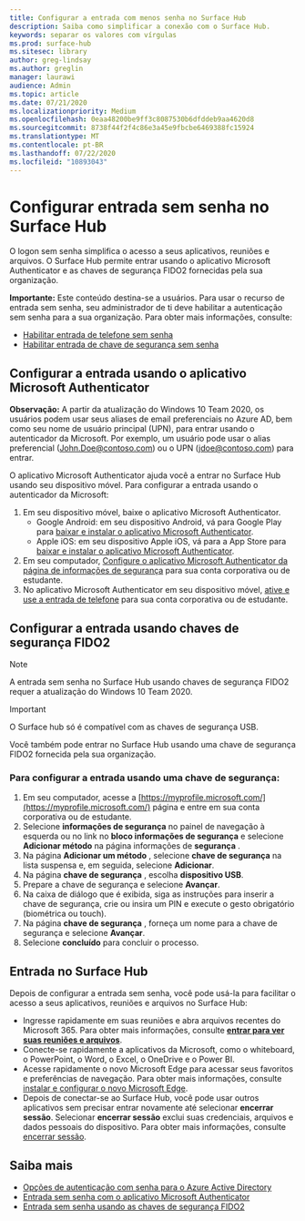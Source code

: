 ```yaml
---
title: Configurar a entrada com menos senha no Surface Hub
description: Saiba como simplificar a conexão com o Surface Hub.
keywords: separar os valores com vírgulas
ms.prod: surface-hub
ms.sitesec: library
author: greg-lindsay
ms.author: greglin
manager: laurawi
audience: Admin
ms.topic: article
ms.date: 07/21/2020
ms.localizationpriority: Medium
ms.openlocfilehash: 0eaa48200be9ff3c8087530b6dfddeb9aa4620d8
ms.sourcegitcommit: 8738f44f2f4c86e3a45e9fbcbe6469388fc15924
ms.translationtype: MT
ms.contentlocale: pt-BR
ms.lasthandoff: 07/22/2020
ms.locfileid: "10893043"
---
```

# Configurar entrada sem senha no Surface Hub

 
O logon sem senha simplifica o acesso a seus aplicativos, reuniões e arquivos. O Surface Hub permite entrar usando o aplicativo Microsoft Authenticator e as chaves de segurança FIDO2 fornecidas pela sua organização.

**Importante:** Este conteúdo destina-se a usuários. Para usar o recurso de entrada sem senha, seu administrador de ti deve habilitar a autenticação sem senha para a sua organização. Para obter mais informações, consulte:

- [Habilitar entrada de telefone sem senha](https://docs.microsoft.com/azure/active-directory/authentication/howto-authentication-passwordless-phone)
- [Habilitar entrada de chave de segurança sem senha](https://docs.microsoft.com/azure/active-directory/authentication/howto-authentication-passwordless-security-key)


##  <a name="configure-sign-in-using-microsoft-authenticator-app"></a>Configurar a entrada usando o aplicativo Microsoft Authenticator

**Observação:** A partir da atualização do Windows 10 Team 2020, os usuários podem usar seus aliases de email preferenciais no Azure AD, bem como seu nome de usuário principal (UPN), para entrar usando o autenticador da Microsoft. Por exemplo, um usuário pode usar o alias preferencial (John.Doe@contoso.com) ou o UPN (jdoe@contoso.com) para entrar.
 
O aplicativo Microsoft Authenticator ajuda você a entrar no Surface Hub usando seu dispositivo móvel. Para configurar a entrada usando o autenticador da Microsoft:


1. Em seu dispositivo móvel, baixe o aplicativo Microsoft Authenticator.
    - Google Android: em seu dispositivo Android, vá para Google Play para [baixar e instalar o aplicativo Microsoft Authenticator](https://app.adjust.com/e3rxkc_7lfdtm?fallback=https%3A%2F%2Fplay.google.com%2Fstore%2Fapps%2Fdetails%3Fid%3Dcom.azure.authenticator).
    - Apple iOS: em seu dispositivo Apple iOS, vá para a App Store para [baixar e instalar o aplicativo Microsoft Authenticator](https://app.adjust.com/e3rxkc_7lfdtm?fallback=https%3A%2F%2Fitunes.apple.com%2Fus%2Fapp%2Fmicrosoft-authenticator%2Fid983156458).
2. Em seu computador, [Configure o aplicativo Microsoft Authenticator da página de informações de segurança](https://docs.microsoft.com/azure/active-directory/user-help/security-info-setup-auth-app#set-up-the-microsoft-authenticator-app-from-the-security-info-page) para sua conta corporativa ou de estudante.
3. No aplicativo Microsoft Authenticator em seu dispositivo móvel, [ative e use a entrada de telefone](https://docs.microsoft.com/azure/active-directory/user-help/user-help-auth-app-sign-in#turn-on-and-use-phone-sign-in-for-your-work-or-school-account) para sua conta corporativa ou de estudante.

 
##  <a name="configure-sign-in-using-fido2-security-keys"></a>Configurar a entrada usando chaves de segurança FIDO2

> [!NOTE]
>  A entrada sem senha no Surface Hub usando chaves de segurança FIDO2 requer a atualização do Windows 10 Team 2020.

> [!IMPORTANT]
> O Surface hub só é compatível com as chaves de segurança USB.
 
Você também pode entrar no Surface Hub usando uma chave de segurança FIDO2 fornecida pela sua organização. 

###  <a name="to-configure-sign-in-using-a-security-key"></a>Para configurar a entrada usando uma chave de segurança:


1. Em seu computador, acesse a [https://myprofile.microsoft.com/](https://myprofile.microsoft.com/) página e entre em sua conta corporativa ou de estudante.
2. Selecione **informações de segurança** no painel de navegação à esquerda ou no link no **bloco informações de segurança** e selecione **Adicionar método** na página informações de **segurança** .
3. Na página **Adicionar um método** , selecione **chave de segurança** na lista suspensa e, em seguida, selecione **Adicionar**.
4. Na página **chave de segurança** , escolha **dispositivo USB**.
5. Prepare a chave de segurança e selecione **Avançar**.
6. Na caixa de diálogo que é exibida, siga as instruções para inserir a chave de segurança, crie ou insira um PIN e execute o gesto obrigatório (biométrica ou touch).
7. Na página **chave de segurança** , forneça um nome para a chave de segurança e selecione **Avançar**.
8. Selecione **concluído** para concluir o processo.

##  <a name="sign-in-to-surface-hub"></a>Entrada no Surface Hub

Depois de configurar a entrada sem senha, você pode usá-la para facilitar o acesso a seus aplicativos, reuniões e arquivos no Surface Hub:

- Ingresse rapidamente em suas reuniões e abra arquivos recentes do Microsoft 365. Para obter mais informações, consulte [**entrar para ver suas reuniões e arquivos**](https://support.microsoft.com/help/4506480/sign-in-to-see-your-meetings-and-files-on-surface-hub).
- Conecte-se rapidamente a aplicativos da Microsoft, como o whiteboard, o PowerPoint, o Word, o Excel, o OneDrive e o Power BI.
- Acesse rapidamente o novo Microsoft Edge para acessar seus favoritos e preferências de navegação. Para obter mais informações, consulte [instalar e configurar o novo Microsoft Edge](surface-hub-install-chromium-edge.md).
- Depois de conectar-se ao Surface Hub, você pode usar outros aplicativos sem precisar entrar novamente até selecionar **encerrar sessão**. Selecionar **encerrar sessão** exclui suas credenciais, arquivos e dados pessoais do dispositivo. Para obter mais informações, consulte [encerrar sessão](finishing-your-surface-hub-meeting.md).


##  <a name="learn-more"></a>Saiba mais

- [Opções de autenticação com senha para o Azure Active Directory](https://docs.microsoft.com/azure/active-directory/authentication/concept-authentication-passwordless)
- [Entrada sem senha com o aplicativo Microsoft Authenticator](https://docs.microsoft.com/azure/active-directory/authentication/howto-authentication-passwordless-phone)
- [Entrada sem senha usando as chaves de segurança FIDO2](https://docs.microsoft.com/azure/active-directory/authentication/howto-authentication-passwordless-security-key#user-registration-and-management-of-fido2-security-keys)

